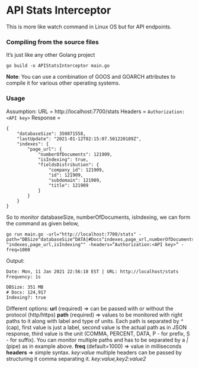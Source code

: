 # API Stats Interceptor
This is more like watch command in Linux OS but for API endpoints. 

### Compiling from the source files
It’s just like any other Golang project

`go build -o APIStatsInterceptor main.go`

**Note**: You can use a combination of GOOS and GOARCH attributes to compile it for various other operating systems.

### Usage
Assumption:
URL = http://localhost:7700/stats
Headers = `Authorization: <API key>`
Response =
```
{
    "databaseSize": 350871558,
    "lastUpdate": "2021-01-12T02:15:07.501220189Z",
    "indexes": {
        "page_url": {
            "numberOfDocuments": 121909,
            "isIndexing": true,
            "fieldsDistribution": {
                "company_id": 121909,
                "id": 121909,
                "subdomain": 121909,
                "title": 121909
            }
        }
    }
}

```

So to monitor databaseSize, numberOfDocuments, isIndexing, we can form the command as given below,

```
go run main.go -url="http://localhost:7700/stats" -path="DBSize^databaseSize^DATA|#Docs^indexes,page_url,numberOfDocuments^COMMA|Indexing?^indexes,page_url,isIndexing^" -headers=“Authorization:<API key>” -freq=1000
```

Output:
```
Date: Mon, 11 Jan 2021 22:56:18 EST | URL: http://localhost/stats Frequency: 1s

DBSize: 351 MB
# Docs: 124,917
Indexing?: true
```

Different options:
**url** (required) => can be passed with or without the protocol (http/https)
**path** (required) => values to be monitored with right paths to it along with label and type of units. Each path is separated by _^_ (cap), first value is just a label, second value is the actual path as in JSON response, third value is the unit (COMMA, PERCENT, DATA, P<val> - for prefix, S<val> - for suffix). You can monitor multiple paths and has to be separated by a _|_ (pipe) as in example above.
**freq** (default=1000) => value in milliseconds
**headers** => simple syntax. _key:value_ multiple headers can be passed by structuring it comma separating it. _key:value,key2:value2_